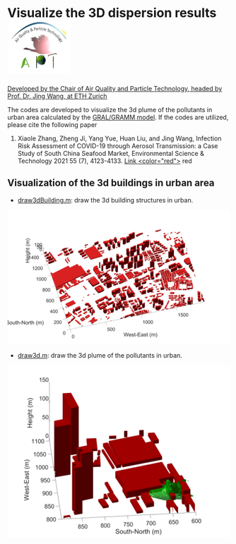 # Visualize the 3D dispersion results  [<img src="https://github.com/zxiaole/aviationEmission/blob/main/img/logo.jpg" width="144" height="120">](https://ie.ifu.ethz.ch/)
[Developed by the Chair of Air Quality and Particle Technology, headed by Prof. Dr. Jing Wang, at ETH Zurich](https://ie.ifu.ethz.ch/)

The codes are developed to visualize the 3d plume of the pollutants in urban area calculated by the [GRAL/GRAMM model](https://gral.tugraz.at/).
If the codes are utilized, please cite the following paper
1. Xiaole Zhang, Zheng Ji, Yang Yue, Huan Liu, and Jing Wang, Infection Risk Assessment of COVID-19 through Aerosol Transmission: a Case Study of South China Seafood Market, Environmental Science & Technology 2021 55 (7), 4123-4133. [Link <color="red">](https://pubs.acs.org/doi/full/10.1021/acs.est.0c02895)
<span color="red">red</span>

## Visualization of the 3d buildings in urban area
* [draw3dBuilding.m](/draw3dBuilding.m): draw the 3d building structures in urban.
<img src="/3d_buildings.png">

* [draw3d.m](/draw3d.m): draw the 3d plume of the pollutants in urban.
<img src="/3dConc_1.png">

